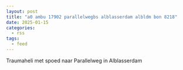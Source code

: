 ```yaml
---
layout: post
title: "a0 ambu 17902 parallelwegbs alblasserdam albldm bon 8218"
date: 2025-01-15
categories: 
  - rss
tags: 
  - feed
---
```


Traumaheli met spoed naar Parallelweg in Alblasserdam
